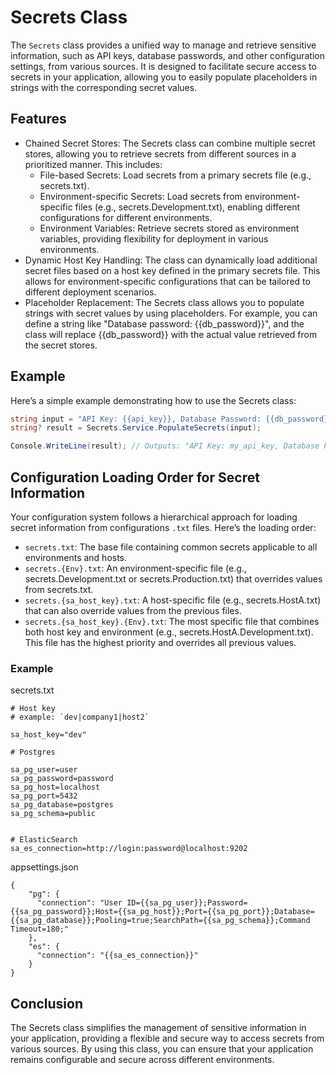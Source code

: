# Secrets Class

The `Secrets` class provides a unified way to manage and retrieve sensitive information, such as API keys, database passwords, and other configuration settings, from various sources. It is designed to facilitate secure access to secrets in your application, allowing you to easily populate placeholders in strings with the corresponding secret values.

## Features
- Chained Secret Stores: The Secrets class can combine multiple secret stores, allowing you to retrieve secrets from different sources in a prioritized manner. This includes:
	- File-based Secrets: Load secrets from a primary secrets file (e.g., secrets.txt).
	- Environment-specific Secrets: Load secrets from environment-specific files (e.g., secrets.Development.txt), enabling different configurations for different environments.
	- Environment Variables: Retrieve secrets stored as environment variables, providing flexibility for deployment in various environments.
- Dynamic Host Key Handling: The class can dynamically load additional secret files based on a host key defined in the primary secrets file. This allows for environment-specific configurations that can be tailored to different deployment scenarios.
- Placeholder Replacement: The Secrets class allows you to populate strings with secret values by using placeholders. For example, you can define a string like "Database password: {{db_password}}", and the class will replace {{db_password}} with the actual value retrieved from the secret stores.


## Example

Here’s a simple example demonstrating how to use the Secrets class:

```csharp
string input = "API Key: {{api_key}}, Database Password: {{db_password}}";
string? result = Secrets.Service.PopulateSecrets(input);

Console.WriteLine(result); // Outputs: "API Key: my_api_key, Database Password: my_db_password"
```

## Configuration Loading Order for Secret Information
Your configuration system follows a hierarchical approach for loading secret information from configurations `.txt` files. Here’s the loading order:

- `secrets.txt`: The base file containing common secrets applicable to all environments and hosts.
- `secrets.{Env}.txt`: An environment-specific file (e.g., secrets.Development.txt or secrets.Production.txt) that overrides values from secrets.txt.
- `secrets.{sa_host_key}.txt`: A host-specific file (e.g., secrets.HostA.txt) that can also override values from the previous files.
- `secrets.{sa_host_key}.{Env}.txt`: The most specific file that combines both host key and environment (e.g., secrets.HostA.Development.txt). This file has the highest priority and overrides all previous values.

### Example 

secrets.txt
```
# Host key
# example: `dev|company1|host2`

sa_host_key="dev"

# Postgres

sa_pg_user=user
sa_pg_password=password
sa_pg_host=localhost
sa_pg_port=5432
sa_pg_database=postgres
sa_pg_schema=public


# ElasticSearch
sa_es_connection=http://login:password@localhost:9202
```

appsettings.json
```
{
    "pg": {
      "connection": "User ID={{sa_pg_user}};Password={{sa_pg_password}};Host={{sa_pg_host}};Port={{sa_pg_port}};Database={{sa_pg_database}};Pooling=true;SearchPath={{sa_pg_schema}};Command Timeout=180;"
    },
    "es": {
      "connection": "{{sa_es_connection}}"
    }
}
```

## Conclusion
The Secrets class simplifies the management of sensitive information in your application, providing a flexible and secure way to access secrets from various sources. By using this class, you can ensure that your application remains configurable and secure across different environments.